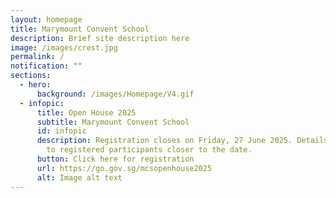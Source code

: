 ```yaml
---
layout: homepage
title: Marymount Convent School
description: Brief site description here
image: /images/crest.jpg
permalink: /
notification: ""
sections:
  - hero:
      background: /images/Homepage/V4.gif
  - infopic:
      title: Open House 2025
      subtitle: Marymount Convent School
      id: infopic
      description: Registration closes on Friday, 27 June 2025. Details will be sent
        to registered participants closer to the date.
      button: Click here for registration
      url: https://go.gov.sg/mcsopenhouse2025
      alt: Image alt text
---
```

